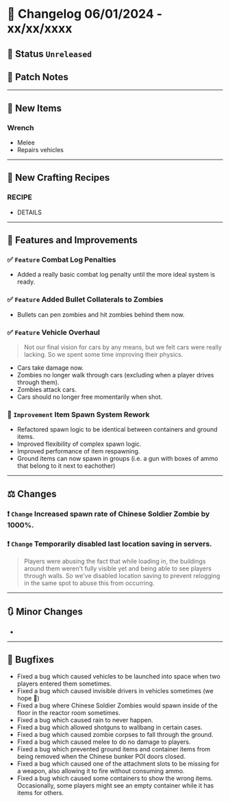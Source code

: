 # :bookmark_tabs:  Changelog 06/01/2024 - xx/xx/xxxx

## :red_circle: Status `Unreleased`
<!-- ## :green_circle: Status `Released` -->

## :speech_balloon: Patch Notes

________

## :gun: New Items

### Wrench
- Melee
- Repairs vehicles

________

## :thread: New Crafting Recipes

### RECIPE
- DETAILS

________

## :loudspeaker: Features and Improvements

### :white_check_mark: `Feature` Combat Log Penalties
- Added a really basic combat log penalty until the more ideal system is ready.

### :white_check_mark: `Feature` Added Bullet Collaterals to Zombies
- Bullets can pen zombies and hit zombies behind them now.

### :white_check_mark: `Feature` Vehicle Overhaul
> Not our final vision for cars by any means, but we felt cars were really lacking. So we spent some time improving their physics.
- Cars take damage now.
- Zombies no longer walk through cars (excluding when a player drives through them).
- Zombies attack cars.
- Cars should no longer free momentarily when shot.

### :arrow_up_small: `Improvement` Item Spawn System Rework
- Refactored spawn logic to be identical between containers and ground items.
- Improved flexibility of complex spawn logic.
- Improved performance of item respawning.
- Ground items can now spawn in groups (i.e. a gun with boxes of ammo that belong to it next to eachother)

________

## :balance_scale: Changes

### :exclamation: `Change` Increased spawn rate of Chinese Soldier Zombie by 1000%.

### :exclamation: `Change` Temporarily disabled last location saving in servers.
> Players were abusing the fact that while loading in, the buildings around them weren't fully visible yet and being able to see players through walls.
> So we've disabled location saving to prevent relogging in the same spot to abuse this from occurring.

________

## :arrows_clockwise: Minor Changes
-

________

## :bug: Bugfixes
- Fixed a bug which caused vehicles to be launched into space when two players entered them sometimes.
- Fixed a bug which caused invisible drivers in vehicles sometimes (we hope 🤞)
- Fixed a bug where Chinese Soldier Zombies would spawn inside of the floor in the reactor room sometimes.
- Fixed a bug which caused rain to never happen.
- Fixed a bug which allowed shotguns to wallbang in certain cases.
- Fixed a bug which caused zombie corpses to fall through the ground.
- Fixed a bug which caused melee to do no damage to players.
- Fixed a bug which prevented ground items and container items from being removed when the Chinese bunker POI doors closed.
- Fixed a bug which caused one of the attachment slots to be missing for a weapon, also allowing it to fire without consuming ammo.
- Fixed a bug which caused some containers to show the wrong items. Occasionally, some players might see an empty container while it has items for others.
